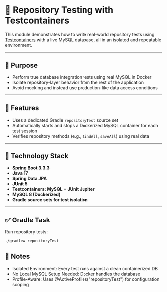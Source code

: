 # 🧪 Repository Testing with Testcontainers

This module demonstrates how to write real-world repository tests using [Testcontainers](https://www.testcontainers.org/) with a live MySQL database, all in an isolated and repeatable environment.

---

## 🎯 Purpose

- Perform true database integration tests using real MySQL in Docker
- Isolate repository-layer behavior from the rest of the application
- Avoid mocking and instead use production-like data access conditions

---

## 🚀 Features

- Uses a dedicated Gradle `repositoryTest` source set
- Automatically starts and stops a Dockerized MySQL container for each test session
- Verifies repository methods (e.g., `findAll`, `saveAll`) using real data

---

## 🧱 Technology Stack

- **Spring Boot 3.3.3**
- **Java 17**
- **Spring Data JPA**
- **JUnit 5**
- **Testcontainers: MySQL + JUnit Jupiter**
- **MySQL 8 (Dockerized)**
- **Gradle source sets for test isolation**

---

## ✅ Gradle Task
Run repository tests:
```bash
./gradlew repositoryTest
```

## 📌 Notes
- Isolated Environment: Every test runs against a clean containerized DB
- No Local MySQL Setup Needed: Docker handles the database
- Profile-Aware: Uses @ActiveProfiles("repositoryTest") for configuration scoping

